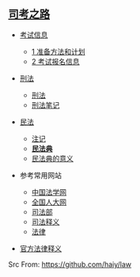 ##  [司考之路](https://haihome.top/law)

- [考试信息](sifakaoshi/0_考试信息.md)
  - [1 准备方法和计划](sifakaoshi/1_准备方法和计划.md)
  - [2 考试报名信息](sifakaoshi/2_考试报名信息.md)
- [刑法](sifakaoshi/0_刑法/README.md)
  - [刑法](sifakaoshi/0_刑法/中华人民共和国刑法.md)
  - [刑法笔记](sifakaoshi/0_刑法/note.md)
- [民法](sifakaoshi/2_民法/README.md)
  - [注记](sifakaoshi/2_民法/注记.md)
  - <span style='color:red'>[**民法典**](sifakaoshi/2_民法/民法典.md)</span>
  - [民法典的意义](sifakaoshi/2_民法/拓展资料/1.md)

- 参考常用网站
  - [中国法学网](http://www.iolaw.org.cn/)
  - [全国人大网](http://www.npc.gov.cn/)
  - [司法部](http://www.moj.gov.cn/)
  - [司法释义](http://www.npc.gov.cn/npc/c1793/flsyywd.shtml)
  - [法律](http://www.moj.gov.cn/Department/node_592.html)
- [官方法律释义](http://www.npc.gov.cn/npc/c1793/flsyywd.shtml)

Src From:  <https://github.com/haiy/law>

